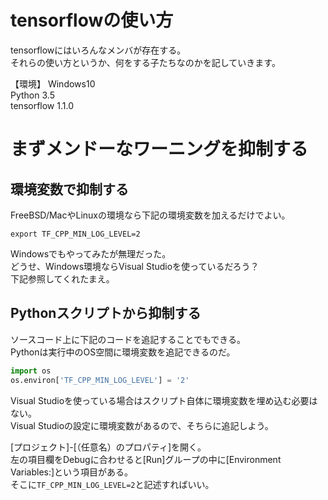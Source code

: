 # tensorflowの使い方
tensorflowにはいろんなメンバが存在する。  
それらの使い方というか、何をする子たちなのかを記していきます。  

【環境】
Windows10  
Python 3.5  
tensorflow 1.1.0  

# まずメンドーなワーニングを抑制する

## 環境変数で抑制する
FreeBSD/MacやLinuxの環境なら下記の環境変数を加えるだけでよい。

```bash:bashrc
export TF_CPP_MIN_LOG_LEVEL=2
```

Windowsでもやってみたが無理だった。  
どうせ、Windows環境ならVisual Studioを使っているだろう？  
下記参照してくれたまえ。  

## Pythonスクリプトから抑制する

ソースコード上に下記のコードを追記することでもできる。  
Pythonは実行中のOS空間に環境変数を追記できるのだ。  

```python
import os
os.environ['TF_CPP_MIN_LOG_LEVEL'] = '2'
```

Visual Studioを使っている場合はスクリプト自体に環境変数を埋め込む必要はない。  
Visual Studioの設定に環境変数があるので、そちらに追記しよう。  

[プロジェクト]-[（任意名）のプロパティ]を開く。  
左の項目欄をDebugに合わせると[Run]グループの中に[Environment Variables:]という項目がある。  
そこに`TF_CPP_MIN_LOG_LEVEL=2`と記述すればいい。

